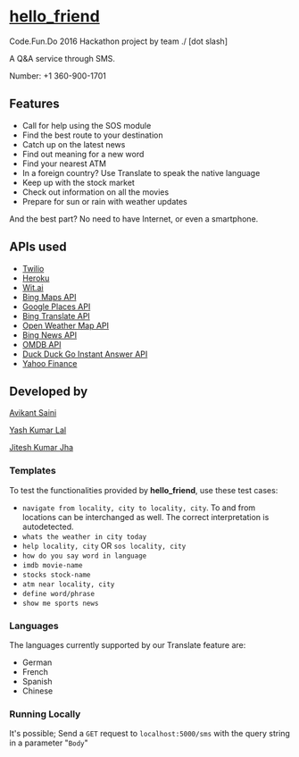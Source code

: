 # [hello_friend](http://hello-frrriend.herokuapp.com/)

Code.Fun.Do 2016 Hackathon project by team ./ [dot slash]

A Q&A service through SMS.

Number: +1 360-900-1701

## Features
* Call for help using the SOS module
* Find the best route to your destination
* Catch up on the latest news
* Find out meaning for a new word
* Find your nearest ATM
* In a foreign country? Use Translate to speak the native language
* Keep up with the stock market
* Check out information on all the movies
* Prepare for sun or rain with weather updates

And the best part? No need to have Internet, or even a smartphone.


## APIs used
* [Twilio](https://www.twilio.com)
* [Heroku](https://www.heroku.com)
* [Wit.ai](https://wit.ai)
* [Bing Maps API](https://www.microsoft.com/maps/choose-your-bing-maps-API.aspx)
* [Google Places API](https://developers.google.com/places/)
* [Bing Translate API](https://www.microsoft.com/en-us/translator/translatorapi.aspx)
* [Open Weather Map API](https://openweathermap.org/api)
* [Bing News API](http://www.bing.com/developers/s/APIBasics.html)
* [OMDB API](https://www.omdbapi.com)
* [Duck Duck Go Instant Answer API](https://duckduckgo.com/api)
* [Yahoo Finance](https://pypi.python.org/pypi/yahoo-finance/1.1.4)


## Developed by

[Avikant Saini](https://github.com/avikantz)

[Yash Kumar Lal](https://github.com/ykl7)

[Jitesh Kumar Jha](https://github.com/jiteshjha)


### Templates

To test the functionalities provided by **hello_friend**, use these test cases:
* ```navigate from locality, city to locality, city```. To and from locations can be interchanged as well. The correct interpretation is autodetected.
* ```whats the weather in city today```
* ```help locality, city``` OR ```sos locality, city```
* ```how do you say word in language```
* ```imdb movie-name```
* ```stocks stock-name```
* ```atm near locality, city```
* ```define word/phrase```
* ```show me sports news```

### Languages

The languages currently supported by our Translate feature are:

* German
* French
* Spanish
* Chinese

### Running Locally

It's possible; Send a `GET` request to `localhost:5000/sms` with the query string in a parameter "`Body`"